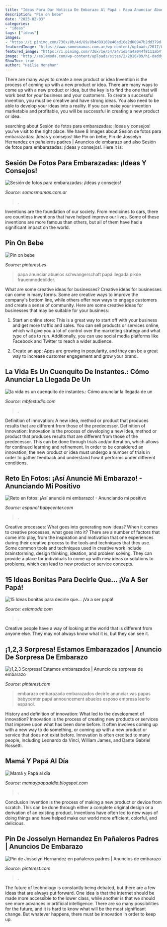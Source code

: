 ```yaml
---
title: "Ideas Para Dar Noticia De Embarazo Al Papá : Papa Anunciar Abuelos Schwangerschaft Papá Llegada Pikde Frauenmodebilder"
description: "Pin on bebe"
date: "2023-02-03"
categories:
- "ideas"
tags: ["ideas"]
images:
- "https://i.pinimg.com/736x/0b/4d/89/0b4d89169e46ad16e2d60947b2dd379d--ideas-bonitas-future-baby.jpg"
featuredImage: "https://www.somosmamas.com.ar/wp-content/uploads/2017/05/sesion-de-fotos-para-embarazada.jpg"
featured_image: "https://i.pinimg.com/736x/1e/54/a4/1e54a4a044f8111ab4fa1ba0c4c9ef24.jpg"
image: "http://eslamoda.com/wp-content/uploads/sites/2/2016/09/hi-daddy.png"
ShowToc: true
author: "Hailie Monahan"
---
```



There are many ways to create a new product or idea
Invention is the process of coming up with a new product or idea. There are many ways to come up with a new product or idea, but the key is to find the one that will work best for your business and your customers. To create a successful invention, you must be creative and have strong ideas. You also need to be able to develop your ideas into a reality. If you can make your invention marketable and profitable, you will be successful in creating a new product or idea.

	

		
searching about Sesión de fotos para embarazadas: ¡Ideas y consejos! you've visit to the right place. We have 8 Images about Sesión de fotos para embarazadas: ¡Ideas y consejos! like Pin on bebe, Pin de Josselyn Hernandez en pañaleros padres | Anuncios de embarazo and also Sesión de fotos para embarazadas: ¡Ideas y consejos!. Here it is:
		
    
## Sesión De Fotos Para Embarazadas: ¡Ideas Y Consejos!

<img loading=lazy src="https://www.somosmamas.com.ar/wp-content/uploads/2017/05/sesion-de-fotos-para-embarazada.jpg" onerror="this.onerror=null;this.src='https://tse2.mm.bing.net/th?id=OIP.-SfEo-RCTMXPetkO1go6bAHaWH&amp;pid=15.1';" alt="Sesión de fotos para embarazadas: ¡Ideas y consejos!">

_Source: somosmamas.com.ar_

>. 

	

Inventions are the foundation of our society. From medicines to cars, there are countless inventions that have helped improve our lives. Some of these inventions are more famous than others, but all of them have had a significant impact on the world.

    
## Pin On Bebe

<img loading=lazy src="https://i.pinimg.com/736x/1e/54/a4/1e54a4a044f8111ab4fa1ba0c4c9ef24.jpg" onerror="this.onerror=null;this.src='https://tse3.mm.bing.net/th?id=OIP.SctWO0yyMBaOqONyt9HqiQAAAA&amp;pid=15.1';" alt="Pin on bebe">

_Source: pinterest.es_

>papa anunciar abuelos schwangerschaft papá llegada pikde frauenmodebilder. 

	

What are some creative ideas for businesses?
Creative ideas for businesses can come in many forms. Some are creative ways to improve the company's bottom line, while others offer new ways to engage customers and create a sense of community. Here are some creative ideas for businesses that may be suitable for your business:
1. Start an online store: This is a great way to start off with your business and get more traffic and sales. You can sell products or services online, which will give you a lot of control over the marketing strategy and what type of ads to run. Additionally, you can use social media platforms like Facebook and Twitter to reach a wider audience.

2. Create an app: Apps are growing in popularity, and they can be a great way to increase customer engagement and grow your brand.

    
## La Vida Es Un Cuenquito De Instantes.: Cómo Anunciar La Llegada De Un

<img loading=lazy src="https://1.bp.blogspot.com/-bKLVa6UsmTw/U6Bq4B4lj1I/AAAAAAAADOM/FQFzUAhds-w/s1600/bebe-nacimiento1.jpg" onerror="this.onerror=null;this.src='https://tse3.mm.bing.net/th?id=OIP.2tews3OS9c27jwcM2-WNUgHaH5&amp;pid=15.1';" alt="la vida es un cuenquito de instantes.: Cómo anunciar la llegada de un">

_Source: mbfestudio.com_

>. 

	

Definition of innovation: A new idea, method or product that produces results that are different from those of the predecessor.
Definition of Innovation: 
Innovation is the process of developing a new idea, method or product that produces results that are different from those of the predecessor. This can be done through trials and/or iteration, which allows for continued learning and refinement. In order to be considered an innovation, the new product or idea must undergo a number of trials in order to gather feedback and understand how it performs under different conditions.

    
## Reto En Fotos: ¡Así Anuncié Mi Embarazo! - Anunciando Mi Positivo

<img loading=lazy src="https://imageserve.babycenter.com/23/000/246/w4nUJzO3LdxQM9PLFvgi9oaLral9W4f0_med.jpg" onerror="this.onerror=null;this.src='https://tse2.mm.bing.net/th?id=OIP.HVCfHob3fZbb_iLCFRDItwHaJ4&amp;pid=15.1';" alt="Reto en fotos: ¡Así anuncié mi embarazo! - Anunciando mi positivo">

_Source: espanol.babycenter.com_

>. 

	

Creative processes: What goes into generating new ideas?
When it comes to creative processes, what goes into it? There are a number of factors that come into play, from the inspiration and motivation that one experiences during their creative process to the tools and techniques that they use. Some common tools and techniques used in creative work include brainstorming, design thinking, ideation, and problem solving. They can provide a place for individuals to come up with new ideas or solutions to problems, which can lead to new product or service concepts.

    
## 15 Ideas Bonitas Para Decirle Que… ¡Va A Ser Papá!

<img loading=lazy src="http://eslamoda.com/wp-content/uploads/sites/2/2016/09/hi-daddy.png" onerror="this.onerror=null;this.src='https://tse3.mm.bing.net/th?id=OIP.EX_ZsscfpPisMOf4OWckbQHaIJ&amp;pid=15.1';" alt="15 Ideas bonitas para decirle que… ¡Va a ser papá!">

_Source: eslamoda.com_

>. 

	

Creative people have a way of looking at the world that is different from anyone else. They may not always know what it is, but they can see it.

    
## ¡1,2,3 Sorpresa! Estamos Embarazados | Anuncio De Sorpresa De Embarazo

<img loading=lazy src="https://i.pinimg.com/736x/0b/4d/89/0b4d89169e46ad16e2d60947b2dd379d--ideas-bonitas-future-baby.jpg" onerror="this.onerror=null;this.src='https://tse4.mm.bing.net/th?id=OIP.0Zl_7ri_vzdT3If_9YDNJwHaHY&amp;pid=15.1';" alt="¡1,2,3 Sorpresa! Estamos embarazados | Anuncio de sorpresa de embarazo">

_Source: pinterest.com_

>embarazo embarazada embarazados decirle anunciar vas papas babycenter papá announcement abuelos esposo empresa leerlo espanol. 

	

History and definition of innovation: What led to the development of innovation?
Innovation is the process of creating new products or services that improve upon what has been done before. It often involves coming up with a new way to do something, or coming up with a new product or service that does not exist before. Innovation is often credited to many people, including Leonardo da Vinci, William James, and Dante Gabriel Rossetti.

    
## Mamá Y Papá Al Día

<img loading=lazy src="https://1.bp.blogspot.com/-RQ74gyxzXvk/UUCfAxqZ_5I/AAAAAAAAAPg/jnogeYbGPpc/s1600/papa-embarazo+(1).jpg" onerror="this.onerror=null;this.src='https://tse2.mm.bing.net/th?id=OIP.5kQDwO9RdrwoJvabBTTveQAAAA&amp;pid=15.1';" alt="Mamá y Papá al día">

_Source: mamaypapaaldia.blogspot.com_

>. 

	

Conclusion
Invention is the process of making a new product or device from scratch. This can be done through either a complete original design or a derivation of an existing product. Inventions have often led to new ways of doing things and have helped make our world more efficient, colorful, and delicious.

    
## Pin De Josselyn Hernandez En Pañaleros Padres | Anuncios De Embarazo

<img loading=lazy src="https://i.pinimg.com/originals/5d/2a/3e/5d2a3e6f0ced5cf8ba79f68dc3ea6990.jpg" onerror="this.onerror=null;this.src='https://tse1.mm.bing.net/th?id=OIP.05Fp4S-_01Q9UFia6vFQHQHaH4&amp;pid=15.1';" alt="Pin de Josselyn Hernandez en pañaleros padres | Anuncios de embarazo">

_Source: pinterest.com_

>. 

	

The future of technology is constantly being debated, but there are a few ideas that are always put forward. One idea is that the internet should be made more accessible to the lower class, while another is that we should see more advances in artificial intelligence. There are so many possibilities for the future, and it is hard to know what will be the most significant change. But whatever happens, there must be innovation in order to keep up.

